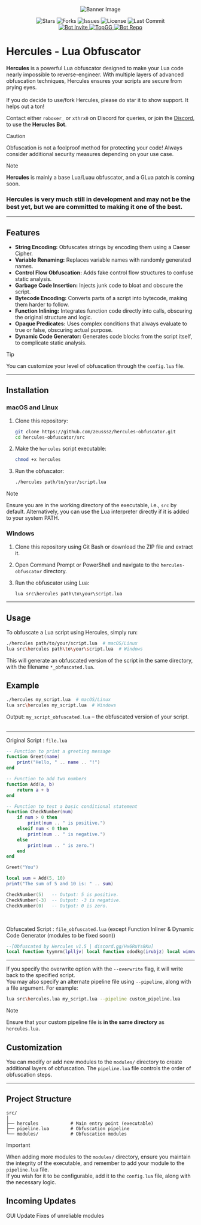 <p align="center">
  <img src="https://github.com/user-attachments/assets/ff2ed207-c95e-45c3-831f-04a32675dbb5?size=32" alt="Banner Image" />
</p>

<p align="center">
  <img src="https://img.shields.io/github/stars/zeusssz/hercules-obfuscator?style=flat-square" alt="Stars" />
  <img src="https://img.shields.io/github/forks/zeusssz/hercules-obfuscator?style=flat-square" alt="Forks" />
  <img src="https://img.shields.io/github/issues/zeusssz/hercules-obfuscator?style=flat-square" alt="Issues" />
  <img src="https://img.shields.io/github/license/zeusssz/hercules-obfuscator?style=flat-square" alt="License" />
  <img src="https://img.shields.io/github/last-commit/zeusssz/hercules-obfuscator?style=flat-square" alt="Last Commit" />
  <br>
<a href="https://discord.com/oauth2/authorize?client_id=1293608330123804682">
  <img src="https://img.shields.io/badge/Add%20Bot-blue?style=flat-square" alt="Bot Invite" />
</a>
<a href="https://top.gg/bot/1293608330123804682">
  <img src="https://top.gg/api/widget/servers/1293608330123804682.svg" alt="TopGG" />
</a>
<a href="https://github.com/Serpensin/DiscordBots-Hercules">
<img src="https://img.shields.io/badge/Discord%20Bot%20Repo-121212?style=flat-square" alt="Bot Repo"/>
</a>
</p>

# Hercules - Lua Obfuscator
**Hercules** is a powerful Lua obfuscator designed to make your Lua code nearly impossible to reverse-engineer. With multiple layers of advanced obfuscation techniques, Hercules ensures your scripts are secure from prying eyes.
<br>
<br>
If you do decide to use/fork Hercules, please do star it to show support. It helps out a ton!
<br>

Contact either `roboxer_` or `xthrx0` on Discord for queries, or join the [Discord](https://discord.gg/7PnSq7HuJN), to use the **Herucles Bot**.
<br>

>[!CAUTION]
Obfuscation is not a foolproof method for protecting your code! Always consider additional security measures depending on your use case.

>[!NOTE]
**Hercules** is mainly a base Lua/Luau obfuscator, and a GLua patch is coming soon.

### Hercules is very much still in development and may not be the best yet, but we are committed to making it one of the best.
---

## Features

- **String Encoding:** Obfuscates strings by encoding them using a Caeser Cipher.
- **Variable Renaming:** Replaces variable names with randomly generated names.
- **Control Flow Obfuscation:** Adds fake control flow structures to confuse static analysis.
- **Garbage Code Insertion:** Injects junk code to bloat and obscure the script.
- **Bytecode Encoding:** Converts parts of a script into bytecode, making them harder to follow.
- **Function Inlining:** Integrates function code directly into calls, obscuring the original structure and logic.
- **Opaque Predicates:** Uses complex conditions that always evaluate to true or false, obscuring actual purpose.
- **Dynamic Code Generator:** Generates code blocks from the script itself, to complicate static analysis.

>[!TIP]
>You can customize your level of obfuscation through the `config.lua` file.
---
## Installation

### macOS and Linux

1. Clone this repository:
    ```bash
    git clone https://github.com/zeusssz/hercules-obfuscator.git
    cd hercules-obfuscator/src
    ```

2. Make the `hercules` script executable:
    ```bash
    chmod +x hercules
    ```

3. Run the obfuscator:
    ```bash
    ./hercules path/to/your/script.lua
    ```
>[!NOTE]
>Ensure you are in the working directory of the executable, i.e., `src` by default. Alternatively, you can use the Lua interpreter directly if it is added to your system PATH.

### Windows

1. Clone this repository using Git Bash or download the ZIP file and extract it.

2. Open Command Prompt or PowerShell and navigate to the `hercules-obfuscator` directory.

3. Run the obfuscator using Lua:
    ```cmd
    lua src\hercules path\to\your\script.lua
    ```
---

## Usage

To obfuscate a Lua script using Hercules, simply run:

```bash
./hercules path/to/your/script.lua  # macOS/Linux
lua src\hercules path\to\your\script.lua  # Windows
```

This will generate an obfuscated version of the script in the same directory, with the filename `*_obfuscated.lua`.

## Example

```bash
./hercules my_script.lua  # macOS/Linux
lua src\hercules my_script.lua  # Windows
```

Output:
`my_script_obfuscated.lua` – the obfuscated version of your script.
<br>
<br>

---
Original Script : `file.lua`
```lua
-- Function to print a greeting message
function Greet(name)
    print("Hello, " .. name .. "!")
end

-- Function to add two numbers
function Add(a, b)
    return a + b
end

-- Function to test a basic conditional statement
function CheckNumber(num)
    if num > 0 then
        print(num .. " is positive.")
    elseif num < 0 then
        print(num .. " is negative.")
    else
        print(num .. " is zero.")
    end
end

Greet("You")

local sum = Add(5, 10)
print("The sum of 5 and 10 is: " .. sum)

CheckNumber(5)   -- Output: 5 is positive.
CheckNumber(-3)  -- Output: -3 is negative.
CheckNumber(0)   -- Output: 0 is zero.
```
<br>

Obfuscated Script : `file_obfuscated.lua` (except Function Inliner & Dynamic Code Generator (modules to be fixed soon))
```lua
--[Obfuscated by Hercules v1.5 | discord.gg/Hx6RuYs8Ku]
local function tyymrm(lplljv) local function ododkg(irubjz) local wimnwd = 67 end end local vndskt = 16 local function jsxbai(wpzksz) local jurvpy = 70 end local executed = false while not executed do if math.random(0, 1) == 0 then local _ = 250 else executed = true end end local function pAPkMUmMJgG(byte) return (byte >= 48 and byte <= 57) or (byte >= 65 and byte <= 90) or (byte >= 97 and byte <= 122) end local function BTeAOpsBVUB(code, offset) local result = {} for i = 1, #code do local byte = code:byte(i) if pAPkMUmMJgG(byte) then local new_byte if byte >= 48 and byte <= 57 then new_byte = ((byte - 48 - offset + 10) % 10) + 48 elseif byte >= 65 and byte <= 90 then new_byte = ((byte - 65 - offset + 26) % 26) + 65 elseif byte >= 97 and byte <= 122 then new_byte = ((byte - 97 - offset + 26) % 26) + 97 end table.insert(result, string.char(new_byte)) else table.insert(result, string.char(byte)) end end return table.concat(result) end local function pAPkMUmMJgG(byte) return (byte >= 48 and byte <= 57) or (byte >= 65 and byte <= 90) or (byte >= 97 and byte <= 122) end function ytYDTgbo(vzWhayfj) print(BTeAOpsBVUB("Yvccf, ", 17) .. vzWhayfj .. BTeAOpsBVUB("!", 4)) end function YxLYRxiEgb(muCLPSUXq, HMFyWCWQOe) return muCLPSUXq + HMFyWCWQOe end function uAHwInWiT(PcvxKPZzxCMI) if PcvxKPZzxCMI > 0 then print(PcvxKPZzxCMI .. BTeAOpsBVUB(" xh edhxixkt.", 15)) elseif PcvxKPZzxCMI < 0 then print(PcvxKPZzxCMI .. BTeAOpsBVUB(" rb wnpjcren.", 9)) else print(PcvxKPZzxCMI .. BTeAOpsBVUB(" td kpcz.", 11)) end end ytYDTgbo(BTeAOpsBVUB("Oek", 16)) local RRzpmwUHCbzC = YxLYRxiEgb(5, 10) print(BTeAOpsBVUB("Ocz nph ja 6 viy 21 dn: ", 21) .. RRzpmwUHCbzC) uAHwInWiT(5) uAHwInWiT(-3) uAHwInWiT(0)
```
---

If you specify the overwrite option with the `--overwrite` flag, it will write back to the specified script.
<br>
You may also specify an alternate pipeline file using `--pipeline`, along with a file argument. For example:
```sh
lua src\hercules.lua my_script.lua --pipeline custom_pipeline.lua 
```
>[!NOTE]
>Ensure that your custom pipeline file is **in the same directory** as `hercules.lua`.

## Customization

You can modify or add new modules to the `modules/` directory to create additional layers of obfuscation. The `pipeline.lua` file controls the order of obfuscation steps.

---

## Project Structure

```
src/
│
├── hercules            # Main entry point (executable)
├── pipeline.lua        # Obfuscation pipeline
└── modules/            # Obfuscation modules  
```
>[!IMPORTANT]
>When adding more modules to the `modules/` directory, ensure you maintain the integrity of the executable, and remember to add your module to the `pipeline.lua` file.
<br>If you wish for it to be configurable, add it to the `config.lua` file, along with the necessary logic.

## Incoming Updates
GUI Update
Fixes of unreliable modules
